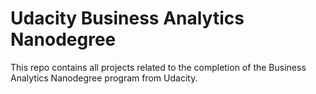 # Udacity Business Analytics Nanodegree
This repo contains all projects related to the completion of the Business Analytics Nanodegree program from Udacity.
